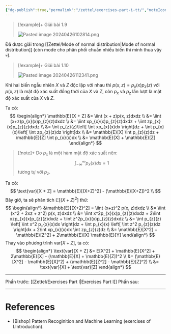 ```yaml
---
{"dg-publish":true,"permalink":"/zettel/exercises-part-i-tt/","noteIcon":"📝","created":"2024-04-25T23:34:09.516+07:00","updated":"2024-04-26T12:21:26.099+07:00"}
---
```


>[!example]+ Giải bài 1.9
>
>![Pasted image 20240426102814.png](/img/user/Attachment/Pasted%20image%2020240426102814.png)

Đã được giải trong [[Zettel/Mode of normal distribution\|Mode of normal distribution]] (còn mode cho phân phối chuẩn nhiều biến thì mình thua vậy 💀).

>[!example]+ Giải bài 1.10
>
>![Pasted image 20240426112341.png](/img/user/Attachment/Pasted%20image%2020240426112341.png)

Khi hai biến ngẫu nhiên $X$ và $Z$ độc lập với nhau thì $p(x, z) = p_{x}(x)p_{z}(z)$ với $p(x, z)$ là mật độ xác suất đồng thời của $X$ và $Z$, còn $p_{x}$ và $p_{z}$ lần lượt là mật độ xác suất của $X$ và $Z$.

Ta có:
$$
\begin{align*}
\mathbb{E}[X + Z] &= \iint (x + z)p(x, z)dxdz \\
&= \iint (x+z)p_{x}(x)p_{z}(z)dxdz \\
&= \iint xp_{x}(x)p_{z}(z)dxdz + \iint zp_{x}(x)p_{z}(z)dxdz \\
&= \int p_{z}(z)\left[ \int xp_{x}(x)dx \right]dz + \int p_{x}(x)\left[ \int zp_{z}(z)dz \right]dx \\
&= \mathbb{E}[X] \int p_{z}(z)dz + \mathbb{E}[Z] \int p_{x}(x)dx \\
&= \mathbb{E}[X] + \mathbb{E}[Z]
\end{align*}
$$
>[!note]+
>Do $p_{x}$ là một hàm mật độ xác suất nên:
>$$
>\int_{-\infty}^{\infty} p_{x}(x) dx = 1
>$$
>tương tự với $p_{z}$.

Ta có:
$$
\text{var}[X + Z] = \mathbb{E}[(X+Z)^2] - (\mathbb{E}[X+Z])^2 \\
$$
Bây giờ, ta sẽ phân tích $\mathbb{E}[(X +Z)^2]$ thử:
$$
\begin{align*}
&\mathbb{E}[(X+Z)^2] = \iint (x+z)^2 p(x, z)dxdz \\
&= \iint (x^2 + 2xz + z^2) p(x, z)dxdz \\
&= \iint x^2p_{x}(x)p_{z}(z)dxdz + 2\iint xzp_{x}(x)p_{z}(z)dxdz + \iint z^2p_{x}(x)p_{z}(z)dxdz \\
&= \int p_{z}(z) \left[ \int x^2 p_{x}(x)dx \right]dz + \int p_{x}(x) \left[ \int z^2 p_{z}(z)dz \right]dx + 2\int xp_{x}(x)dx \int zp_{z}(z)dz \\
&= \mathbb{E}[X^2] + \mathbb{E}[Z^2] + 2\mathbb{E}[X] \mathbb{E}[Y]
\end{align*}
$$
Thay vào phương trình $\text{var}[X + Z]$, ta có:
$$
\begin{align*}
\text{var}[X + Z] &= E[X^2] + \mathbb{E}[X^2] + 2\mathbb{E}[X] - (\mathbb{E}[X] + \mathbb{E}[Z])^2 \\
&= (\mathbb{E}[X^2] - \mathbb{E}[X]^2) + (\mathbb{E}[Z^2] - \mathbb{E}[Z]^2) \\
&= \text{var}[X] + \text{var}[Z]
\end{align*}
$$

---

Phần trước: [[Zettel/Exercises Part I\|Exercises Part I]]
Phần sau:

---
# References

- [Bishop] Pattern Recoginition and Machine Learning (exercises of I.Introduction).